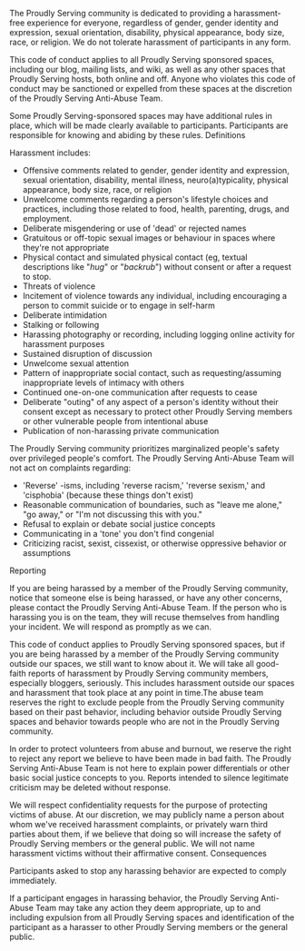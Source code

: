 The Proudly Serving community is dedicated to providing a harassment-free experience for everyone, regardless of gender, gender identity and expression, sexual orientation, disability, physical appearance, body size, race, or religion. We do not tolerate harassment of participants in any form.

This code of conduct applies to all Proudly Serving sponsored spaces, including our blog, mailing lists, and wiki, as well as any other spaces that Proudly Serving hosts, both online and off. Anyone who violates this code of conduct may be sanctioned or expelled from these spaces at the discretion of the Proudly Serving Anti-Abuse Team.

Some Proudly Serving-sponsored spaces may have additional rules in place, which will be made clearly available to participants. Participants are responsible for knowing and abiding by these rules.
Definitions

Harassment includes:

* Offensive comments related to gender, gender identity and expression, sexual orientation, disability, mental illness, neuro(a)typicality, physical appearance, body size, race, or religion
* Unwelcome comments regarding a person's lifestyle choices and practices, including those related to food, health, parenting, drugs, and employment.
* Deliberate misgendering or use of 'dead' or rejected names
* Gratuitous or off-topic sexual images or behaviour  in spaces where they're not appropriate
* Physical contact and simulated physical contact (eg, textual descriptions like "*hug*" or "*backrub*") without consent or after a request to stop.
* Threats of violence
* Incitement of violence towards any individual, including encouraging a person to commit suicide or to engage in self-harm
* Deliberate intimidation
* Stalking or following
* Harassing photography or recording, including logging online activity for harassment purposes
* Sustained disruption of discussion
* Unwelcome sexual attention
* Pattern of inappropriate social contact, such as requesting/assuming inappropriate levels of intimacy with others
* Continued one-on-one communication after requests to cease
* Deliberate "outing" of any aspect of a person's identity without their consent except as necessary to protect other Proudly Serving members or other vulnerable people from intentional abuse
* Publication of non-harassing private communication

The Proudly Serving community prioritizes marginalized people's safety over privileged people's comfort. The Proudly Serving Anti-Abuse Team will not act on complaints regarding:

* 'Reverse' -isms, including 'reverse racism,' 'reverse sexism,' and 'cisphobia' (because these things don't exist)
* Reasonable communication of boundaries, such as "leave me alone," "go away," or "I'm not discussing this with you."
* Refusal to explain or debate social justice concepts
* Communicating in a 'tone' you don't find congenial
* Criticizing racist, sexist, cissexist, or otherwise oppressive behavior or assumptions

Reporting

If you are being harassed by a member of the Proudly Serving community, notice that someone else is being harassed, or have any other concerns, please contact the Proudly Serving Anti-Abuse Team. If the person who is harassing you is on the team, they will recuse themselves from handling your incident. We will respond as promptly as we can.

This code of conduct applies to Proudly Serving sponsored spaces, but if you are being harassed by a member of the Proudly Serving community outside our spaces, we still want to know about it. We will take all good-faith reports of harassment by Proudly Serving community members, especially bloggers, seriously. This includes harassment outside our spaces and harassment that took place at any point in time.The abuse team reserves the right to exclude people from the Proudly Serving community based on their past behavior, including behavior outside Proudly Serving spaces and behavior towards people who are not in the Proudly Serving community.

In order to protect volunteers from abuse and burnout, we reserve the right to reject any report we believe to have been made in bad faith. The Proudly Serving Anti-Abuse Team is not here to explain power differentials or other basic social justice concepts to you. Reports intended to silence legitimate criticism may be deleted without response.

We will respect confidentiality requests for the purpose of protecting victims of abuse. At our discretion, we may publicly name a person about whom we've received harassment complaints, or privately warn third parties about them, if we believe that doing so will increase the safety of Proudly Serving members or the general public. We will not name harassment victims without their affirmative consent.
Consequences

Participants asked to stop any harassing behavior are expected to comply immediately.

If a participant engages in harassing behavior, the Proudly Serving Anti-Abuse Team may take any action they deem appropriate, up to and including expulsion from all Proudly Serving spaces and identification of the participant as a harasser to other Proudly Serving members or the general public.
